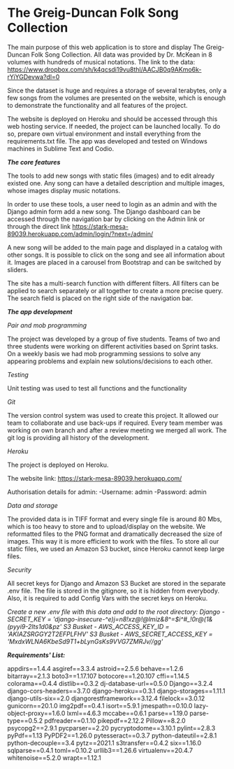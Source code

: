 # The Greig-Duncan Folk Song Collection

The main purpose of this web application is to store and display The Greig-Duncan Folk Song Collection. All data was provided by Dr. McKean in 8 volumes with hundreds of musical notations. The link to the data: https://www.dropbox.com/sh/k4qcsdi19vu8thl/AACJB0q9AKmo6k-rYiYGDevwa?dl=0 

Since the dataset is huge and requires a storage of several terabytes, only a few songs from the volumes are presented on the website, which is enough to demonstrate the functionality and all features of the project.

The website is deployed on Heroku and should be accessed through this web hosting service. If needed, the project can be launched locally. To do so, prepare own virtual environment and install everything from the requirements.txt file. The app was developed and tested on Windows machines in Sublime Text and Codio.

**_The core features_**

The tools to add new songs with static files (images) and to edit already existed one. Any song can have a detailed description and multiple images, whose images display music notations.

In order to use these tools, a user need to login as an admin and with the Django admin form add a new song. The Django dashboard can be accessed through the navigation bar by clicking on the Admin link or through the direct link https://stark-mesa-89039.herokuapp.com/admin/login/?next=/admin/

A new song will be added to the main page and displayed in a catalog with other songs. It is possible to click on the song and see all information about it. Images are placed in a carousel from Bootstrap and can be switched by sliders.

The site has a multi-search function with different filters. All filters can be applied to search separately or all together to create a more precise query. The search field is placed on the right side of the navigation bar.

**_The app development_**

*Pair and mob programming*

The project was developed by a group of five students. Teams of two and three students were working on different activities based on Sprint tasks. On a weekly basis we had mob programming sessions to solve any appearing problems and explain new solutions/decisions to each other.

*Testing*

Unit testing was used to test all functions and the functionality

*Git*  

The version control system was used to create this project. It allowed our team to collaborate and use back-ups if required. Every team member was working on own branch and after a review meeting we merged all work. The git log is providing all history of the development.

*Heroku* 

The project is deployed on Heroku.

The website link: https://stark-mesa-89039.herokuapp.com/

Authorisation details for admin:
-Username: admin
-Password: admin

*Data and storage*

The provided data is in TIFF format and every single file is around 80 Mbs, which is too heavy to store and to upload/display on the website. We reformatted files to the PNG format and dramatically decreased the size of images. This way it is more efficient to work with the files. To store all our static files, we used an Amazon S3 bucket, since Heroku cannot keep large files.

*Security*

All secret keys for Django and Amazon S3 Bucket are stored in the separate .env file. The file is stored in the gitignore, so it is hidden from everybody. Also, it is required to add Config Vars with the secret keys on Heroku.

*Create a new .env file with this data and add to the root directory:*
*Django - SECRET_KEY = 'django-insecure-^e)j=n8!xz@!@lmiz&8^=$i^#_!0r@(1&(pyyi9-2lts1d0&pz'*
*S3 Busket - AWS_ACCESS_KEY_ID = 'AKIAZSRGGY2T2EFPLFHV'*
*S3 Busket - AWS_SECRET_ACCESS_KEY = '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'*


**_Requirements' List:_**

appdirs==1.4.4
asgiref==3.3.4
astroid==2.5.6
behave==1.2.6
bitarray==2.1.3
boto3==1.17.107
botocore==1.20.107
cffi==1.14.5
colorama==0.4.4
distlib==0.3.2
dj-database-url==0.5.0
Django==3.2.4
django-cors-headers==3.7.0
django-heroku==0.3.1
django-storages==1.11.1
django-utils-six==2.0
djangorestframework==3.12.4
filelock==3.0.12
gunicorn==20.1.0
img2pdf==0.4.1
isort==5.9.1
jmespath==0.10.0
lazy-object-proxy==1.6.0
lxml==4.6.3
mccabe==0.6.1
parse==1.19.0
parse-type==0.5.2
pdfreader==0.1.10
pikepdf==2.12.2
Pillow==8.2.0
psycopg2==2.9.1
pycparser==2.20
pycryptodome==3.10.1
pylint==2.8.3
pyPdf==1.13
PyPDF2==1.26.0
pytesseract==0.3.7
python-dateutil==2.8.1
python-decouple==3.4
pytz==2021.1
s3transfer==0.4.2
six==1.16.0
sqlparse==0.4.1
toml==0.10.2
urllib3==1.26.6
virtualenv==20.4.7
whitenoise==5.2.0
wrapt==1.12.1
